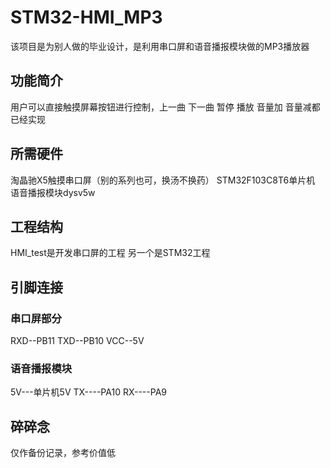 # STM32-HMI_MP3
该项目是为别人做的毕业设计，是利用串口屏和语音播报模块做的MP3播放器
## 功能简介
用户可以直接触摸屏幕按钮进行控制，上一曲 下一曲 暂停 播放 音量加 音量减都已经实现
## 所需硬件
淘晶驰X5触摸串口屏（别的系列也可，换汤不换药）
STM32F103C8T6单片机
语音播报模块dysv5w
## 工程结构
HMI_test是开发串口屏的工程
另一个是STM32工程
## 引脚连接
### 串口屏部分
RXD--PB11
TXD--PB10
VCC--5V
### 语音播报模块
5V---单片机5V
TX----PA10
RX----PA9
## 碎碎念
仅作备份记录，参考价值低
